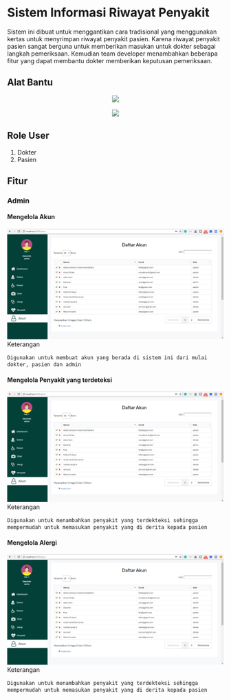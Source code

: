 
# Sistem Informasi Riwayat Penyakit
Sistem ini dibuat untuk menggantikan cara tradisional yang menggunakan kertas untuk menyrimpan riwayat penyakit pasien. Karena riwayat penyakit pasien sangat berguna untuk memberikan masukan untuk dokter sebagai langkah pemeriksaan. Kemudian team developer menambahkan beberapa fitur yang dapat membantu dokter memberikan keputusan pemeriksaan.
## Alat Bantu
<p align="center"><img src="https://laravel.com/assets/img/components/logo-laravel.svg"></p>
<p align="center"><img src="https://github.com/BootstrapDash/StarAdmin-Free-Bootstrap-Admin-Template/blob/master/images/logo.svg"></p>

## Role User
1. Dokter
2. Pasien

## Fitur
### Admin
#### Mengelola Akun
![alt text](https://github.com/ariya01/Sistem-Informasi-Riwayat-Penyakit/blob/master/gambar/akun.png "Logo Title Text 1")
Keterangan
```
Digunakan untuk membuat akun yang berada di sistem ini dari mulai dokter, pasien dan admin
```
#### Mengelola Penyakit yang terdeteksi
![alt text](https://github.com/ariya01/Sistem-Informasi-Riwayat-Penyakit/blob/master/gambar/akun.png "Logo Title Text 1")
Keterangan
```
Digunakan untuk menambahkan penyakit yang terdekteksi sehingga mempermudah untuk memasukan penyakit yang di derita kepada pasien
```
#### Mengelola Alergi
![alt text](https://github.com/ariya01/Sistem-Informasi-Riwayat-Penyakit/blob/master/gambar/akun.png "Logo Title Text 1")
Keterangan
```
Digunakan untuk menambahkan penyakit yang terdekteksi sehingga mempermudah untuk memasukan penyakit yang di derita kepada pasien
```